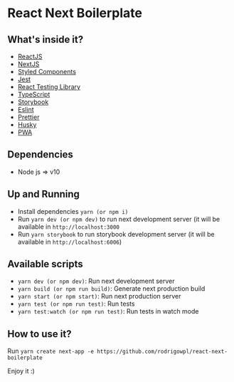 # React Next Boilerplate

## What's inside it?

- [ReactJS](https://reactjs.org/docs/getting-started.html)
- [NextJS](https://nextjs.org/docs)
- [Styled Components](https://styled-components.com/docs)
- [Jest](https://jestjs.io/docs/en/getting-started)
- [React Testing Library](https://testing-library.com/docs/react-testing-library/intro)
- [TypeScript](https://www.typescriptlang.org/)
- [Storybook](https://storybook.js.org/)
- [Eslint](https://eslint.org/)
- [Prettier](https://prettier.io/)
- [Husky](https://github.com/typicode/husky)
- [PWA](https://web.dev/progressive-web-apps/)

## Dependencies
- Node js => v10

## Up and Running
- Install dependencies `yarn (or npm i)`
- Run `yarn dev (or npm dev)` to run next development server (it  will be available in `http://localhost:3000`
- Run `yarn storybook` to run storybook development server (it will be available in `http://localhost:6006`)

## Available scripts
- `yarn dev (or npm dev)`: Run next development server
- `yarn build (or npm run build)`: Generate next production build
- `yarn start (or npm start)`: Run next production server
- `yarn test (or npm run test)`: Run tests
- `yarn test:watch (or npm run test)`: Run tests in watch mode

## How to use it?
Run `yarn create next-app -e https://github.com/rodrigowpl/react-next-boilerplate`

Enjoy it :)
